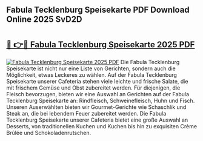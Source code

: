 ## Fabula Tecklenburg Speisekarte PDF Download Online 2025 SvD2D

# <h2><a href="http://gc5yrs.nevu.top/?p=Fabula+Tecklenburg+Speisekarte">🔗 👉🔴 Fabula Tecklenburg Speisekarte 2025 PDF</a></h2>

[![Fabula Tecklenburg Speisekarte 2025 PDF](https://i.imgur.com/dBaPXMq.png)](http://gc5yrs.nevu.top/?p=Fabula+Tecklenburg+Speisekarte)
Die Fabula Tecklenburg Speisekarte ist nicht nur eine Liste von Gerichten, sondern auch die Möglichkeit, etwas Leckeres zu wählen. Auf der Fabula Tecklenburg Speisekarte unserer Cafeteria stehen viele leichte und frische Salate, die mit frischem Gemüse und Obst zubereitet werden. Für diejenigen, die Fleisch bevorzugen, bieten wir eine Auswahl an Gerichten auf der Fabula Tecklenburg Speisekarte an: Rindfleisch, Schweinefleisch, Huhn und Fisch. Unseren Auserwählten bieten wir Gourmet-Gerichte wie Schaschlik und Steak an, die bei lebendem Feuer zubereitet werden. Die Fabula Tecklenburg Speisekarte unserer Cafeteria bietet eine große Auswahl an Desserts, von traditionellen Kuchen und Kuchen bis hin zu exquisiten Crème Brûlée und Schokoladenrutschen.
